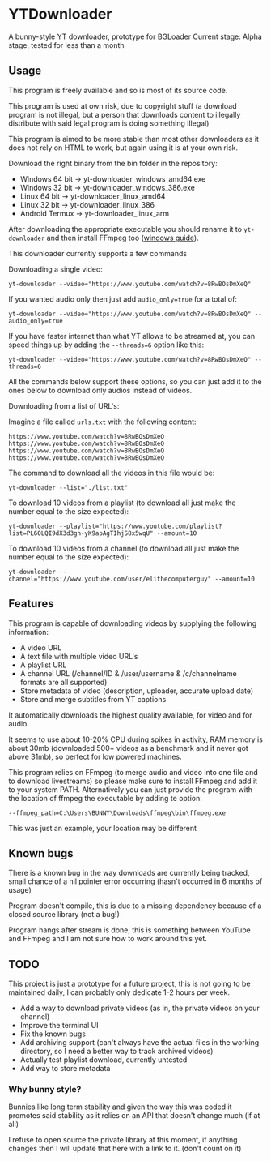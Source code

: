 # YTDownloader
A bunny-style YT downloader, prototype for BGLoader
Current stage: Alpha stage, tested for less than a month

## Usage
This program is freely available and so is most of its source code.

This program is used at own risk, due to copyright stuff (a download program is not illegal, but a person that downloads content to illegally distribute with said legal program is doing something illegal)

This program is aimed to be more stable than most other downloaders as it does not rely on HTML to work, but again using it is at your own risk.

Download the right binary from the bin folder in the repository:
* Windows 64 bit -> yt-downloader_windows_amd64.exe
* Windows 32 bit -> yt-downloader_windows_386.exe
* Linux 64 bit -> yt-downloader_linux_amd64
* Linux 32 bit -> yt-downloader_linux_386
* Android Termux -> yt-downloader_linux_arm

After downloading the appropriate executable you should rename it to `yt-downloader` and then install FFmpeg too ([windows guide](https://blog.gregzaal.com/how-to-install-ffmpeg-on-windows/)).

This downloader currently supports a few commands

Downloading a single video:

```yt-downloader --video="https://www.youtube.com/watch?v=8RwBOsDmXeQ"```

If you wanted audio only then just add ```audio_only=true``` for a total of:

```yt-downloader --video="https://www.youtube.com/watch?v=8RwBOsDmXeQ" --audio_only=true```

If you have faster internet than what YT allows to be streamed at, you can speed things up by adding the ```--threads=6``` option like this:

```yt-downloader --video="https://www.youtube.com/watch?v=8RwBOsDmXeQ" --threads=6```

All the commands below support these options, so you can just add it to the ones below to download only audios instead of videos.


Downloading from a list of URL's:

Imagine a file called ```urls.txt``` with the following content:

```
https://www.youtube.com/watch?v=8RwBOsDmXeQ
https://www.youtube.com/watch?v=8RwBOsDmXeQ
https://www.youtube.com/watch?v=8RwBOsDmXeQ
https://www.youtube.com/watch?v=8RwBOsDmXeQ
```
The command to download all the videos in this file would be:

```yt-downloader --list="./list.txt"```

To download 10 videos from a playlist (to download all just make the number equal to the size expected):

```yt-downloader --playlist="https://www.youtube.com/playlist?list=PL6OLQI9dX3d3gh-yK9apAgTIhjS8x5wqU" --amount=10```

To download 10 videos from a channel (to download all just make the number equal to the size expected):

```yt-downloader --channel="https://www.youtube.com/user/elithecomputerguy" --amount=10```


## Features
This program is capable of downloading videos by supplying the following information:
* A video URL
* A text file with multiple video URL's
* A playlist URL
* A channel URL (/channel/ID & /user/username & /c/channelname formats are all supported)
* Store metadata of video (description, uploader, accurate upload date)
* Store and merge subtitles from YT captions

It automatically downloads the highest quality available, for video and for audio.

It seems to use about 10-20% CPU during spikes in activity, RAM memory is about 30mb (downloaded 500+ videos as a benchmark and it never got above 31mb), so perfect for low powered machines.

This program relies on FFmpeg (to merge audio and video into one file and to download livestreams) so please make sure to install FFmpeg and add it to your system PATH.
Alternatively you can just provide the program with the location of ffmpeg the executable by adding te option: 

```--ffmpeg_path=C:\Users\BUNNY\Downloads\ffmpeg\bin\ffmpeg.exe```

This was just an example, your location may be different

## Known bugs
There is a known bug in the way downloads are currently being tracked, small chance of a nil pointer error occurring (hasn't occurred in 6 months of usage)

Program doesn't compile, this is due to a missing dependency because of a closed source library (not a bug!)

Program hangs after stream is done, this is something between YouTube and FFmpeg and I am not sure how to work around this yet.

## TODO
This project is just a prototype for a future project, this is not going to be maintained daily, I can probably only dedicate 1-2 hours per week.
* Add a way to download private videos (as in, the private videos on your channel)
* Improve the terminal UI
* Fix the known bugs
* Add archiving support (can't always have the actual files in the working directory, so I need a better way to track archived videos)
* Actually test playlist download, currently untested
* Add way to store metadata

### Why bunny style?
Bunnies like long term stability and given the way this was coded it promotes said stability as it relies on an API that doesn't change much (if at all)

I refuse to open source the private library at this moment, if anything changes then I will update that here with a link to it. (don't count on it)
